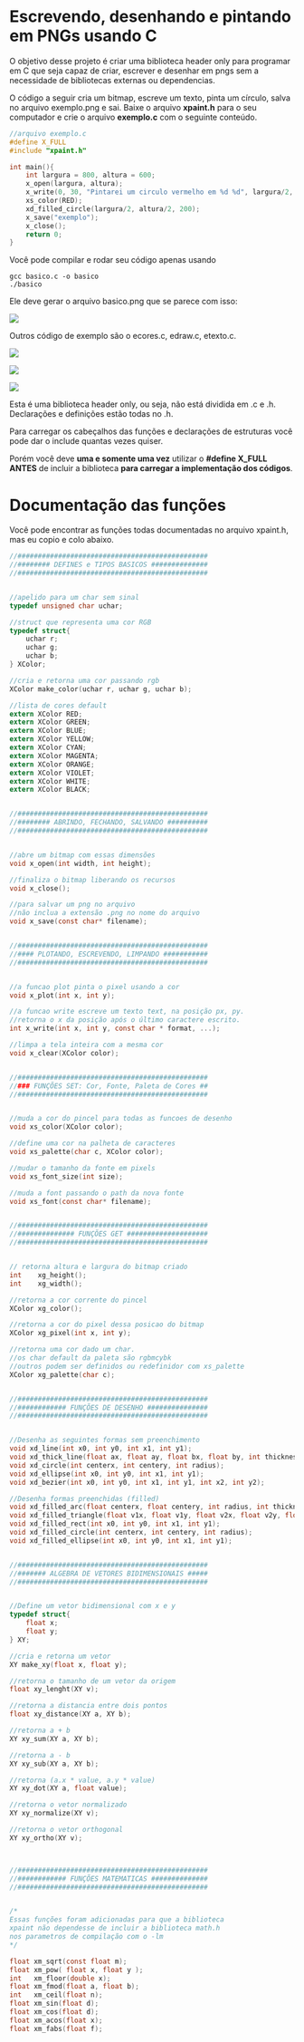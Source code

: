 
# Escrevendo, desenhando e pintando em PNGs usando C

O objetivo desse projeto é criar uma biblioteca header only para programar em C que seja capaz de criar, escrever e desenhar em pngs sem a necessidade de bibliotecas externas ou dependencias.

O código a seguir cria um bitmap, escreve um texto, pinta um círculo, salva no arquivo exemplo.png e sai. Baixe o arquivo **xpaint.h** para o seu computador e crie o arquivo **exemplo.c** com o seguinte conteúdo. 

```c
//arquivo exemplo.c
#define X_FULL
#include "xpaint.h"

int main(){
    int largura = 800, altura = 600;
    x_open(largura, altura);
    x_write(0, 30, "Pintarei um circulo vermelho em %d %d", largura/2, altura/2);
    xs_color(RED);
    xd_filled_circle(largura/2, altura/2, 200);
    x_save("exemplo");
    x_close();
    return 0;
}
```

Você pode compilar e rodar seu código apenas usando

```
gcc basico.c -o basico
./basico
```

Ele deve gerar o arquivo basico.png que se parece com isso:

![](exemplos/figuras/exemplo.png)

Outros código de exemplo são o ecores.c, edraw.c, etexto.c.

![](exemplos/figuras/ecores.png)

![](exemplos/figuras/etexto.png)

![](exemplos/figuras/edraw.png)

Esta é uma biblioteca header only, ou seja, não está dividida em .c e .h. Declarações e definições estão todas no .h. 

Para carregar os cabeçalhos das funções e declarações de estruturas você pode dar o include quantas vezes quiser.

Porém você deve **uma e somente uma vez** utilizar o **#define X_FULL** **ANTES** de incluir a biblioteca **para carregar a implementação dos códigos**.

# Documentação das funções

Você pode encontrar as funções todas documentadas no arquivo xpaint.h, mas eu copio e colo abaixo.

```c
//###############################################
//######## DEFINES e TIPOS BASICOS ##############
//###############################################


//apelido para um char sem sinal
typedef unsigned char uchar;

//struct que representa uma cor RGB
typedef struct{
    uchar r;
    uchar g;
    uchar b;
} XColor;

//cria e retorna uma cor passando rgb
XColor make_color(uchar r, uchar g, uchar b);

//lista de cores default
extern XColor RED;
extern XColor GREEN;
extern XColor BLUE;
extern XColor YELLOW;
extern XColor CYAN;
extern XColor MAGENTA;
extern XColor ORANGE;
extern XColor VIOLET;
extern XColor WHITE;
extern XColor BLACK;


//###############################################
//######## ABRINDO, FECHANDO, SALVANDO ##########
//###############################################


//abre um bitmap com essas dimensões
void x_open(int width, int height);

//finaliza o bitmap liberando os recursos
void x_close();

//para salvar um png no arquivo
//não inclua a extensão .png no nome do arquivo
void x_save(const char* filename);


//###############################################
//#### PLOTANDO, ESCREVENDO, LIMPANDO ###########
//###############################################


//a funcao plot pinta o pixel usando a cor
void x_plot(int x, int y);

//a funcao write escreve um texto text, na posição px, py.
//retorna o x da posição após o último caractere escrito.
int x_write(int x, int y, const char * format, ...);

//limpa a tela inteira com a mesma cor
void x_clear(XColor color);


//###############################################
//### FUNÇÕES SET: Cor, Fonte, Paleta de Cores ##
//###############################################


//muda a cor do pincel para todas as funcoes de desenho
void xs_color(XColor color);

//define uma cor na palheta de caracteres
void xs_palette(char c, XColor color);

//mudar o tamanho da fonte em pixels
void xs_font_size(int size);

//muda a font passando o path da nova fonte
void xs_font(const char* filename);


//###############################################
//############## FUNÇÕES GET ####################
//###############################################


// retorna altura e largura do bitmap criado
int    xg_height();
int    xg_width();

//retorna a cor corrente do pincel
XColor xg_color();

//retorna a cor do pixel dessa posicao do bitmap
XColor xg_pixel(int x, int y);

//retorna uma cor dado um char. 
//os char default da paleta são rgbmcybk
//outros podem ser definidos ou redefinidor com xs_palette
XColor xg_palette(char c);


//###############################################
//############ FUNÇÕES DE DESENHO ###############
//###############################################


//Desenha as seguintes formas sem preenchimento
void xd_line(int x0, int y0, int x1, int y1);
void xd_thick_line(float ax, float ay, float bx, float by, int thickness);
void xd_circle(int centerx, int centery, int radius);
void xd_ellipse(int x0, int y0, int x1, int y1);
void xd_bezier(int x0, int y0, int x1, int y1, int x2, int y2);

//Desenha formas preenchidas (filled)
void xd_filled_arc(float centerx, float centery, int radius, int thickness, int degrees_begin, int degrees_end);
void xd_filled_triangle(float v1x, float v1y, float v2x, float v2y, float v3x, float v3y);
void xd_filled_rect(int x0, int y0, int x1, int y1);
void xd_filled_circle(int centerx, int centery, int radius);
void xd_filled_ellipse(int x0, int y0, int x1, int y1);


//###############################################
//####### ALGEBRA DE VETORES BIDIMENSIONAIS #####
//###############################################


//Define um vetor bidimensional com x e y
typedef struct{
    float x;
    float y;
} XY;

//cria e retorna um vetor
XY make_xy(float x, float y);

//retorna o tamanho de um vetor da origem
float xy_lenght(XY v);

//retorna a distancia entre dois pontos
float xy_distance(XY a, XY b);

//retorna a + b
XY xy_sum(XY a, XY b);

//retorna a - b
XY xy_sub(XY a, XY b);

//retorna (a.x * value, a.y * value)
XY xy_dot(XY a, float value);

//retorna o vetor normalizado
XY xy_normalize(XY v);

//retorna o vetor orthogonal
XY xy_ortho(XY v);



//###############################################
//############ FUNÇÕES MATEMATICAS ##############
//###############################################


/*
Essas funções foram adicionadas para que a biblioteca
xpaint não dependesse de incluir a biblioteca math.h
nos parametros de compilação com o -lm 
*/

float xm_sqrt(const float m);
float xm_pow( float x, float y );
int   xm_floor(double x);
float xm_fmod(float a, float b);
int   xm_ceil(float n);
float xm_sin(float d);
float xm_cos(float d);
float xm_acos(float x);
float xm_fabs(float f);

```

